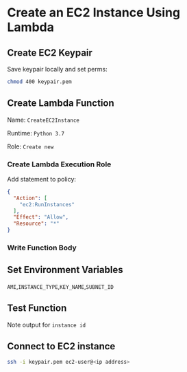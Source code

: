 # Create an EC2 Instance Using Lambda

## Create EC2 Keypair

Save keypair locally and set perms:

```sh
chmod 400 keypair.pem
```

## Create Lambda Function

Name: `CreateEC2Instance`

Runtime: `Python 3.7`

Role: `Create new`

### Create Lambda Execution Role

Add statement to policy:

```json
{
  "Action": [
    "ec2:RunInstances"
  ],
  "Effect": "Allow",
  "Resource": "*"
}
```

### Write Function Body

## Set Environment Variables

`AMI`,`INSTANCE_TYPE`,`KEY_NAME`,`SUBNET_ID`

## Test Function

Note output for `instance id`

## Connect to EC2 instance

```sh
ssh -i keypair.pem ec2-user@<ip address>
```